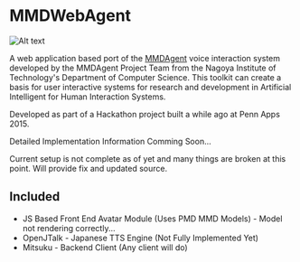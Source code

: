 # MMDWebAgent

![Alt text](miku_wave.gif)


A web application based port of the [MMDAgent](http://www.mmdagent.jp/) voice interaction system developed by the MMDAgent Project Team from the Nagoya Institute of Technology's Department of Computer Science. This toolkit can create a basis for user interactive systems for research and development in Artificial Intelligent for Human Interaction Systems.

Developed as part of a Hackathon project built a while ago at Penn Apps 2015.

Detailed Implementation Information Comming Soon...

Current setup is not complete as of yet and many things are broken at this point. Will provide fix and updated source.

## Included
* JS Based Front End Avatar Module (Uses PMD MMD Models) - Model not rendering correctly...
* OpenJTalk - Japanese TTS Engine (Not Fully Implemented Yet)
* Mitsuku - Backend Client (Any client will do)
